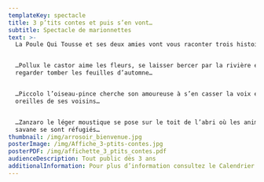 ```yaml
---
templateKey: spectacle
title: 3 p’tits contes et puis s’en vont…
subtitle: Spectacle de marionnettes
text: >-
  La Poule Qui Tousse et ses deux amies vont vous raconter trois histoires…


  …Pollux le castor aime les fleurs, se laisser bercer par la rivière et
  regarder tomber les feuilles d’automne…


  …Piccolo l’oiseau-pince cherche son amoureuse à s’en casser la voix et les
  oreilles de ses voisins…


  …Zanzaro le léger moustique se pose sur le toit de l’abri où les animaux de la
  savane se sont réfugiés…
thumbnail: /img/arrosoir_bienvenue.jpg
posterImage: /img/Affiche_3-ptits-contes.jpg
posterPDF: /img/affichette_3_ptits_contes.pdf
audienceDescription: Tout public dès 3 ans
additionalInformation: Pour plus d’information consultez le Calendrier
---
```


